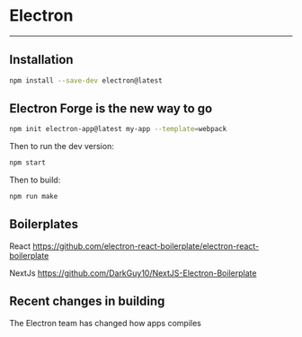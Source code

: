 # Electron

---


## Installation

```bash
npm install --save-dev electron@latest
```


## Electron Forge is the new way to go

```bash
npm init electron-app@latest my-app --template=webpack
```

Then to run the dev version:

```bash
npm start
```

Then to build:

```bash
npm run make
```

## Boilerplates

React https://github.com/electron-react-boilerplate/electron-react-boilerplate

NextJs https://github.com/DarkGuy10/NextJS-Electron-Boilerplate


## Recent changes in building

The Electron team has changed how apps compiles
